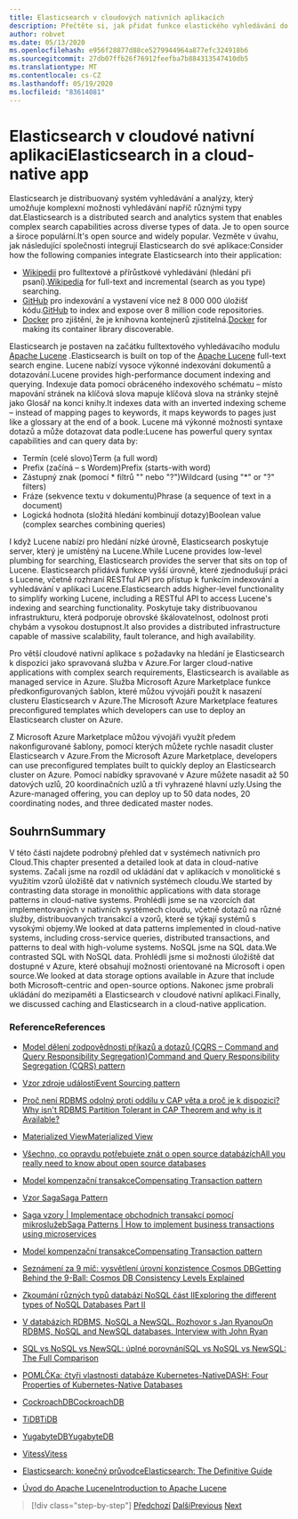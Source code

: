 ```yaml
---
title: Elasticsearch v cloudových nativních aplikacích
description: Přečtěte si, jak přidat funkce elastického vyhledávání do cloudových nativních aplikací.
author: robvet
ms.date: 05/13/2020
ms.openlocfilehash: e956f28877d88ce5279944964a877efc324918b6
ms.sourcegitcommit: 27db07ffb26f76912feefba7b884313547410db5
ms.translationtype: MT
ms.contentlocale: cs-CZ
ms.lasthandoff: 05/19/2020
ms.locfileid: "83614081"
---
```

# <a name="elasticsearch-in-a-cloud-native-app"></a><span data-ttu-id="535e8-103">Elasticsearch v cloudové nativní aplikaci</span><span class="sxs-lookup"><span data-stu-id="535e8-103">Elasticsearch in a cloud-native app</span></span>

<span data-ttu-id="535e8-104">Elasticsearch je distribuovaný systém vyhledávání a analýzy, který umožňuje komplexní možnosti vyhledávání napříč různými typy dat.</span><span class="sxs-lookup"><span data-stu-id="535e8-104">Elasticsearch is a distributed search and analytics system that enables complex search capabilities across diverse types of data.</span></span> <span data-ttu-id="535e8-105">Je to open source a široce populární.</span><span class="sxs-lookup"><span data-stu-id="535e8-105">It's open source and widely popular.</span></span> <span data-ttu-id="535e8-106">Vezměte v úvahu, jak následující společnosti integrují Elasticsearch do své aplikace:</span><span class="sxs-lookup"><span data-stu-id="535e8-106">Consider how the following companies integrate Elasticsearch into their application:</span></span>

- <span data-ttu-id="535e8-107">[Wikipedii](https://blog.wikimedia.org/2014/01/06/wikimedia-moving-to-elasticsearch/) pro fulltextové a přírůstkové vyhledávání (hledání při psaní).</span><span class="sxs-lookup"><span data-stu-id="535e8-107">[Wikipedia](https://blog.wikimedia.org/2014/01/06/wikimedia-moving-to-elasticsearch/) for full-text and incremental (search as you type) searching.</span></span>
- <span data-ttu-id="535e8-108">[GitHub](https://www.elastic.co/customers/github) pro indexování a vystavení více než 8 000 000 úložišť kódu.</span><span class="sxs-lookup"><span data-stu-id="535e8-108">[GitHub](https://www.elastic.co/customers/github) to index and expose over 8 million code repositories.</span></span>  
- <span data-ttu-id="535e8-109">[Docker](https://www.elastic.co/customers/docker) pro zjištění, že je knihovna kontejnerů zjistitelná.</span><span class="sxs-lookup"><span data-stu-id="535e8-109">[Docker](https://www.elastic.co/customers/docker) for making its container library discoverable.</span></span>

<span data-ttu-id="535e8-110">Elasticsearch je postaven na začátku fulltextového vyhledávacího modulu [Apache Lucene](https://lucene.apache.org/core/) .</span><span class="sxs-lookup"><span data-stu-id="535e8-110">Elasticsearch is built on top of the [Apache Lucene](https://lucene.apache.org/core/) full-text search engine.</span></span> <span data-ttu-id="535e8-111">Lucene nabízí vysoce výkonné indexování dokumentů a dotazování.</span><span class="sxs-lookup"><span data-stu-id="535e8-111">Lucene provides high-performance document indexing and querying.</span></span> <span data-ttu-id="535e8-112">Indexuje data pomocí obráceného indexového schématu – místo mapování stránek na klíčová slova mapuje klíčová slova na stránky stejně jako Glosář na konci knihy.</span><span class="sxs-lookup"><span data-stu-id="535e8-112">It indexes data with an inverted indexing scheme – instead of mapping pages to keywords, it maps keywords to pages just like a glossary at the end of a book.</span></span> <span data-ttu-id="535e8-113">Lucene má výkonné možnosti syntaxe dotazů a může dotazovat data podle:</span><span class="sxs-lookup"><span data-stu-id="535e8-113">Lucene has powerful query syntax capabilities and can query data by:</span></span>

- <span data-ttu-id="535e8-114">Termín (celé slovo)</span><span class="sxs-lookup"><span data-stu-id="535e8-114">Term (a full word)</span></span>
- <span data-ttu-id="535e8-115">Prefix (začíná – s Wordem)</span><span class="sxs-lookup"><span data-stu-id="535e8-115">Prefix (starts-with word)</span></span>
- <span data-ttu-id="535e8-116">Zástupný znak (pomocí \* filtrů "" nebo "?")</span><span class="sxs-lookup"><span data-stu-id="535e8-116">Wildcard (using "\*" or "?" filters)</span></span>
- <span data-ttu-id="535e8-117">Fráze (sekvence textu v dokumentu)</span><span class="sxs-lookup"><span data-stu-id="535e8-117">Phrase (a sequence of text in a document)</span></span>
- <span data-ttu-id="535e8-118">Logická hodnota (složitá hledání kombinují dotazy)</span><span class="sxs-lookup"><span data-stu-id="535e8-118">Boolean value (complex searches combining queries)</span></span>

<span data-ttu-id="535e8-119">I když Lucene nabízí pro hledání nízké úrovně, Elasticsearch poskytuje server, který je umístěný na Lucene.</span><span class="sxs-lookup"><span data-stu-id="535e8-119">While Lucene provides low-level plumbing for searching, Elasticsearch provides the server that sits on top of Lucene.</span></span> <span data-ttu-id="535e8-120">Elasticsearch přidává funkce vyšší úrovně, které zjednodušují práci s Lucene, včetně rozhraní RESTful API pro přístup k funkcím indexování a vyhledávání v aplikaci Lucene.</span><span class="sxs-lookup"><span data-stu-id="535e8-120">Elasticsearch adds higher-level functionality to simplify working Lucene, including a RESTful API to access Lucene's indexing and searching functionality.</span></span> <span data-ttu-id="535e8-121">Poskytuje taky distribuovanou infrastrukturu, která podporuje obrovské škálovatelnost, odolnost proti chybám a vysokou dostupnost.</span><span class="sxs-lookup"><span data-stu-id="535e8-121">It also provides a distributed infrastructure capable of massive scalability, fault tolerance, and high availability.</span></span>

<span data-ttu-id="535e8-122">Pro větší cloudové nativní aplikace s požadavky na hledání je Elasticsearch k dispozici jako spravovaná služba v Azure.</span><span class="sxs-lookup"><span data-stu-id="535e8-122">For larger cloud-native applications with complex search requirements, Elasticsearch is available as managed service in Azure.</span></span> <span data-ttu-id="535e8-123">Služba Microsoft Azure Marketplace funkce předkonfigurovaných šablon, které můžou vývojáři použít k nasazení clusteru Elasticsearch v Azure.</span><span class="sxs-lookup"><span data-stu-id="535e8-123">The Microsoft Azure Marketplace features preconfigured templates which developers can use to deploy an Elasticsearch cluster on Azure.</span></span>

<span data-ttu-id="535e8-124">Z Microsoft Azure Marketplace můžou vývojáři využít předem nakonfigurované šablony, pomocí kterých můžete rychle nasadit cluster Elasticsearch v Azure.</span><span class="sxs-lookup"><span data-stu-id="535e8-124">From the Microsoft Azure Marketplace, developers can use preconfigured templates built to quickly deploy an Elasticsearch cluster on Azure.</span></span> <span data-ttu-id="535e8-125">Pomocí nabídky spravované v Azure můžete nasadit až 50 datových uzlů, 20 koordinačních uzlů a tři vyhrazené hlavní uzly.</span><span class="sxs-lookup"><span data-stu-id="535e8-125">Using the Azure-managed offering, you can deploy up to 50 data nodes, 20 coordinating nodes, and three dedicated master nodes.</span></span>

## <a name="summary"></a><span data-ttu-id="535e8-126">Souhrn</span><span class="sxs-lookup"><span data-stu-id="535e8-126">Summary</span></span>

<span data-ttu-id="535e8-127">V této části najdete podrobný přehled dat v systémech nativních pro Cloud.</span><span class="sxs-lookup"><span data-stu-id="535e8-127">This chapter presented a detailed look at data in cloud-native systems.</span></span> <span data-ttu-id="535e8-128">Začali jsme na rozdíl od ukládání dat v aplikacích v monolitické s využitím vzorů úložiště dat v nativních systémech cloudu.</span><span class="sxs-lookup"><span data-stu-id="535e8-128">We started by contrasting data storage in monolithic applications with data storage patterns in cloud-native systems.</span></span> <span data-ttu-id="535e8-129">Prohlédli jsme se na vzorcích dat implementovaných v nativních systémech cloudu, včetně dotazů na různé služby, distribuovaných transakcí a vzorů, které se týkají systémů s vysokými objemy.</span><span class="sxs-lookup"><span data-stu-id="535e8-129">We looked at data patterns implemented in cloud-native systems, including cross-service queries, distributed transactions, and patterns to deal with high-volume systems.</span></span> <span data-ttu-id="535e8-130">NoSQL jsme na SQL data.</span><span class="sxs-lookup"><span data-stu-id="535e8-130">We contrasted SQL with NoSQL data.</span></span> <span data-ttu-id="535e8-131">Prohlédli jsme si možnosti úložiště dat dostupné v Azure, které obsahují možnosti orientované na Microsoft i open source.</span><span class="sxs-lookup"><span data-stu-id="535e8-131">We looked at data storage options available in Azure that include both Microsoft-centric and open-source options.</span></span> <span data-ttu-id="535e8-132">Nakonec jsme probrali ukládání do mezipaměti a Elasticsearch v cloudové nativní aplikaci.</span><span class="sxs-lookup"><span data-stu-id="535e8-132">Finally, we discussed caching and Elasticsearch in a cloud-native application.</span></span>

### <a name="references"></a><span data-ttu-id="535e8-133">Reference</span><span class="sxs-lookup"><span data-stu-id="535e8-133">References</span></span>

- [<span data-ttu-id="535e8-134">Model dělení zodpovědnosti příkazů a dotazů (CQRS – Command and Query Responsibility Segregation)</span><span class="sxs-lookup"><span data-stu-id="535e8-134">Command and Query Responsibility Segregation (CQRS) pattern</span></span>](https://docs.microsoft.com/azure/architecture/patterns/cqrs)

- [<span data-ttu-id="535e8-135">Vzor zdroje událostí</span><span class="sxs-lookup"><span data-stu-id="535e8-135">Event Sourcing pattern</span></span>](https://docs.microsoft.com/azure/architecture/patterns/event-sourcing)

- [<span data-ttu-id="535e8-136">Proč není RDBMS odolný proti oddílu v CAP věta a proč je k dispozici?</span><span class="sxs-lookup"><span data-stu-id="535e8-136">Why isn't RDBMS Partition Tolerant in CAP Theorem and why is it Available?</span></span>](https://stackoverflow.com/questions/36404765/why-isnt-rdbms-partition-tolerant-in-cap-theorem-and-why-is-it-available)

- [<span data-ttu-id="535e8-137">Materialized View</span><span class="sxs-lookup"><span data-stu-id="535e8-137">Materialized View</span></span>](https://docs.microsoft.com/azure/architecture/patterns/materialized-view)

- [<span data-ttu-id="535e8-138">Všechno, co opravdu potřebujete znát o open source databázích</span><span class="sxs-lookup"><span data-stu-id="535e8-138">All you really need to know about open source databases</span></span>](https://www.ibm.com/blogs/systems/all-you-really-need-to-know-about-open-source-databases/)

- [<span data-ttu-id="535e8-139">Model kompenzační transakce</span><span class="sxs-lookup"><span data-stu-id="535e8-139">Compensating Transaction pattern</span></span>](https://docs.microsoft.com/azure/architecture/patterns/compensating-transaction)

- [<span data-ttu-id="535e8-140">Vzor Saga</span><span class="sxs-lookup"><span data-stu-id="535e8-140">Saga Pattern</span></span>](https://microservices.io/patterns/data/saga.html)

- [<span data-ttu-id="535e8-141">Saga vzory | Implementace obchodních transakcí pomocí mikroslužeb</span><span class="sxs-lookup"><span data-stu-id="535e8-141">Saga Patterns | How to implement business transactions using microservices</span></span>](https://blog.couchbase.com/saga-pattern-implement-business-transactions-using-microservices-part/)

- [<span data-ttu-id="535e8-142">Model kompenzační transakce</span><span class="sxs-lookup"><span data-stu-id="535e8-142">Compensating Transaction pattern</span></span>](https://docs.microsoft.com/azure/architecture/patterns/compensating-transaction)

- [<span data-ttu-id="535e8-143">Seznámení za 9 míč: vysvětlení úrovní konzistence Cosmos DB</span><span class="sxs-lookup"><span data-stu-id="535e8-143">Getting Behind the 9-Ball: Cosmos DB Consistency Levels Explained</span></span>](https://blog.jeremylikness.com/blog/2018-03-23_getting-behind-the-9ball-cosmosdb-consistency-levels/)

- [<span data-ttu-id="535e8-144">Zkoumání různých typů databází NoSQL část II</span><span class="sxs-lookup"><span data-stu-id="535e8-144">Exploring the different types of NoSQL Databases Part II</span></span>](https://www.3pillarglobal.com/insights/exploring-the-different-types-of-nosql-databases)

- [<span data-ttu-id="535e8-145">V databázích RDBMS, NoSQL a NewSQL. Rozhovor s Jan Ryanou</span><span class="sxs-lookup"><span data-stu-id="535e8-145">On RDBMS, NoSQL and NewSQL databases. Interview with John Ryan</span></span>](http://www.odbms.org/blog/2018/03/on-rdbms-nosql-and-newsql-databases-interview-with-john-ryan/)
  
- [<span data-ttu-id="535e8-146">SQL vs NoSQL vs NewSQL: úplné porovnání</span><span class="sxs-lookup"><span data-stu-id="535e8-146">SQL vs NoSQL vs NewSQL: The Full Comparison</span></span>](https://www.xenonstack.com/blog/sql-vs-nosql-vs-newsql/)

- [<span data-ttu-id="535e8-147">POMLČKa: čtyři vlastnosti databáze Kubernetes-Native</span><span class="sxs-lookup"><span data-stu-id="535e8-147">DASH: Four Properties of Kubernetes-Native Databases</span></span>](https://thenewstack.io/dash-four-properties-of-kubernetes-native-databases/)

- [<span data-ttu-id="535e8-148">CockroachDB</span><span class="sxs-lookup"><span data-stu-id="535e8-148">CockroachDB</span></span>](https://www.cockroachlabs.com/)

- [<span data-ttu-id="535e8-149">TiDB</span><span class="sxs-lookup"><span data-stu-id="535e8-149">TiDB</span></span>](https://pingcap.com/en/)

- [<span data-ttu-id="535e8-150">YugabyteDB</span><span class="sxs-lookup"><span data-stu-id="535e8-150">YugabyteDB</span></span>](https://www.yugabyte.com/)

- [<span data-ttu-id="535e8-151">Vitess</span><span class="sxs-lookup"><span data-stu-id="535e8-151">Vitess</span></span>](https://vitess.io/)

- [<span data-ttu-id="535e8-152">Elasticsearch: konečný průvodce</span><span class="sxs-lookup"><span data-stu-id="535e8-152">Elasticsearch: The Definitive Guide</span></span>](http://shop.oreilly.com/product/0636920028505.do)
  
- [<span data-ttu-id="535e8-153">Úvod do Apache Lucene</span><span class="sxs-lookup"><span data-stu-id="535e8-153">Introduction to Apache Lucene</span></span>](https://www.baeldung.com/lucene)

>[!div class="step-by-step"]
><span data-ttu-id="535e8-154">[Předchozí](azure-caching.md) 
> [Další](resiliency.md)</span><span class="sxs-lookup"><span data-stu-id="535e8-154">[Previous](azure-caching.md)
[Next](resiliency.md)</span></span> <!-- Next Chapter -->

